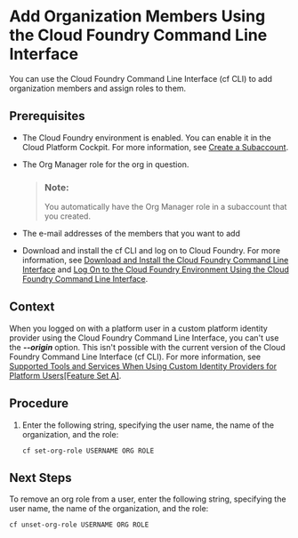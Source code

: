 <!-- loio1422a5daa53d498f9270727135005884 -->

# Add Organization Members Using the Cloud Foundry Command Line Interface

You can use the Cloud Foundry Command Line Interface \(cf CLI\) to add organization members and assign roles to them.



<a name="loio1422a5daa53d498f9270727135005884__prereq_j4x_ytv_tz"/>

## Prerequisites

-   The Cloud Foundry environment is enabled. You can enable it in the Cloud Platform Cockpit. For more information, see [Create a Subaccount](create-a-subaccount-05280a1.md).

-   The Org Manager role for the org in question.

    > ### Note:  
    > You automatically have the Org Manager role in a subaccount that you created.

-   The e-mail addresses of the members that you want to add
-   Download and install the cf CLI and log on to Cloud Foundry. For more information, see [Download and Install the Cloud Foundry Command Line Interface](download-and-install-the-cloud-foundry-command-line-interface-4ef907a.md) and [Log On to the Cloud Foundry Environment Using the Cloud Foundry Command Line Interface](log-on-to-the-cloud-foundry-environment-using-the-cloud-foundry-command-line-interface-7a37d66.md).




## Context

When you logged on with a platform user in a custom platform identity provider using the Cloud Foundry Command Line Interface, you can't use the ***--origin*** option. This isn't possible with the current version of the Cloud Foundry Command Line Interface \(cf CLI\). For more information, see [Supported Tools and Services When Using Custom Identity Providers for Platform Users\[Feature Set A\]](supported-tools-and-services-when-using-custom-identity-providers-94ef515-md).



## Procedure

1.  Enter the following string, specifying the user name, the name of the organization, and the role:

    ```
    cf set-org-role USERNAME ORG ROLE 
    ```




<a name="loio1422a5daa53d498f9270727135005884__postreq_l4x_ytv_tz"/>

## Next Steps

To remove an org role from a user, enter the following string, specifying the user name, the name of the organization, and the role:

```
cf unset-org-role USERNAME ORG ROLE 
```

